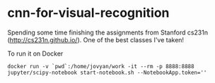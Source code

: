 # cnn-for-visual-recognition

Spending some time finishing the assignments from Stanford cs231n (http://cs231n.github.io/). One of the best classes I've taken! 

To run it on Docker 

``docker run -v `pwd`:/home/jovyan/work -it --rm -p 8888:8888 jupyter/scipy-notebook start-notebook.sh --NotebookApp.token=''``
